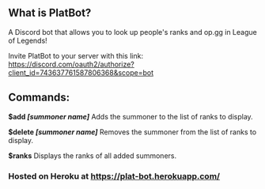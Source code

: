 ## What is PlatBot?
A Discord bot that allows you to look up people's ranks and op.gg in League of Legends!

Invite PlatBot to your server with this link: https://discord.com/oauth2/authorize?client_id=743637761587806368&scope=bot


## Commands:
**$add _[summoner name]_**
Adds the summoner to the list of ranks to display.

**$delete _[summoner name]_**
Removes the summoner from the list of ranks to display.

**$ranks**
Displays the ranks of all added summoners.


### Hosted on Heroku at https://plat-bot.herokuapp.com/

